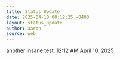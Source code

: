 ```yaml
---
title: Status Update
date: 2025-04-10 00:12:25 -0400
layout: status_update
author: aaron
source: web
---
```

another insane test. 12:12 AM April 10, 2025
